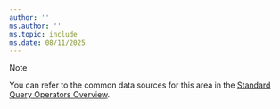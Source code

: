 ```yaml
---
author: ''
ms.author: ''
ms.topic: include
ms.date: 08/11/2025
---
```


> [!NOTE]
> You can refer to the common data sources for this area in the [Standard Query Operators Overview](../standard-query-operators/index.md).
